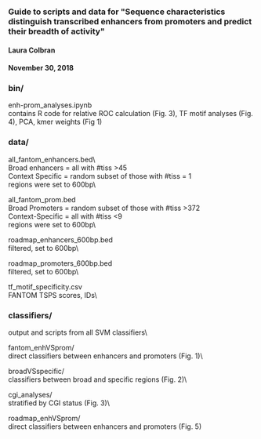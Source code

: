 ### Guide to scripts and data for "Sequence characteristics distinguish transcribed enhancers from promoters and predict their breadth of activity"
#### Laura Colbran
#### November 30, 2018

### bin/
enh-prom_analyses.ipynb\
    contains R code for relative ROC calculation (Fig. 3), TF motif analyses (Fig. 4), PCA, kmer weights (Fig 1)

### data/
all_fantom_enhancers.bed\  
    Broad enhancers = all with #tiss >45\
    Context Specific = random subset of those with #tiss = 1\
    regions were set to 600bp\     


all_fantom_prom.bed\
    Broad Promoters = random subset of those with #tiss >372\
    Context-Specific = all with #tiss <9\
    regions were set to 600bp\


roadmap_enhancers_600bp.bed\
    filtered, set to 600bp\
 

roadmap_promoters_600bp.bed\
    filtered, set to 600bp\


tf_motif_specificity.csv\
    FANTOM TSPS scores, IDs\

### classifiers/
output and scripts from all SVM classifiers\

fantom_enhVSprom/\
    direct classifiers between enhancers and promoters (Fig. 1)\


broadVSspecific/\
    classifiers between broad and specific regions (Fig. 2)\


cgi_analyses/\
    stratified by CGI status (Fig. 3)\


roadmap_enhVSprom/\
    direct classifiers between enhancers and promoters (Fig. 5)
